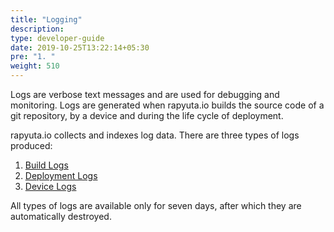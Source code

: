 ```yaml
---
title: "Logging"
description:
type: developer-guide
date: 2019-10-25T13:22:14+05:30
pre: "1. "
weight: 510
---
```

Logs are verbose text messages and are used for debugging and monitoring.
Logs are generated when rapyuta.io builds the source code of a git repository,
by a device and during the life cycle of deployment.

rapyuta.io collects and indexes log data. There are three types of logs produced:

1. [Build Logs](/developer-guide/tooling-automation/logging/build-logs/)
2. [Deployment Logs](/developer-guide/tooling-automation/logging/deployment-logs/)
3. [Device Logs](/developer-guide/tooling-automation/logging/device-logs/)

All types of logs are available only for seven days, after which they are
automatically destroyed.